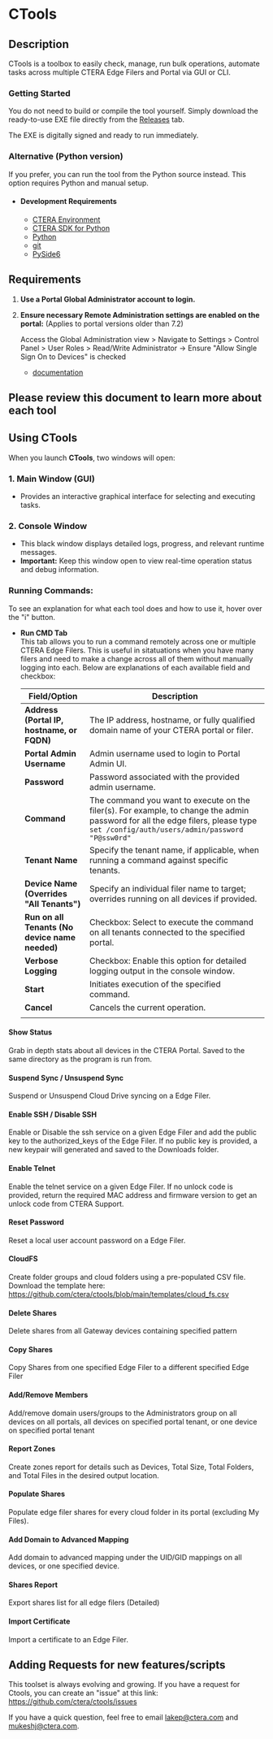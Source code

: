 # CTools

## Description

CTools is a toolbox to easily check, manage, run bulk operations, automate tasks across multiple CTERA Edge Filers and Portal via GUI or CLI.

### Getting Started

You do not need to build or compile the tool yourself.
Simply download the ready-to-use EXE file directly from the [Releases](https://github.com/ctera/ctools/releases) tab.

The EXE is digitally signed and ready to run immediately.

### Alternative (Python version)
If you prefer, you can run the tool from the Python source instead. This option requires Python and manual setup.

- #### Development Requirements
  - [CTERA Environment](https://www.ctera.com/)
  - [CTERA SDK for Python](https://github.com/ctera/ctera-python-sdk)
  - [Python](https://www.python.org/downloads/)
  - [git](https://git-scm.com/)
  - [PySide6](https://pypi.org/project/PySide6/)


## Requirements

1. **Use a Portal Global Administrator account to login.**

2. **Ensure necessary Remote Administration settings are enabled on the portal:** (Applies to portal versions older than 7.2)

    Access the Global Administration view > Navigate to Settings > Control Panel > User Roles > Read/Write Administrator -> Ensure "Allow Single Sign On to Devices" is checked

    - [documentation](https://kb.ctera.com/v1/docs/en/customizing-administrator-roles-1?highlight=Allow%20Single%20Sign%20On%20to%20Devices) 

## Please review this document to learn more about each tool

## Using CTools

When you launch **CTools**, two windows will open:

### 1. Main Window (GUI)
- Provides an interactive graphical interface for selecting and executing tasks.

### 2. Console Window
- This black window displays detailed logs, progress, and relevant runtime messages.
- **Important:** Keep this window open to view real-time operation status and debug information.

### Running Commands:
To see an explanation for what each tool does and how to use it, hover over the "i" button.

- **Run CMD Tab**  
  This tab allows you to run a command remotely across one or multiple CTERA Edge Filers. This is useful in sitatuations when you have many filers and need to make a change across all of them without manually logging into each. Below are explanations of each available field and checkbox:

    | Field/Option                                  | Description                                                                                                                                                                         |
    | --------------------------------------------- | ----------------------------------------------------------------------------------------------------------------------------------------------------------------------------------- |
    | **Address (Portal IP, hostname, or FQDN)**    | The IP address, hostname, or fully qualified domain name of your CTERA portal or filer.                                                                                             |
    | **Portal Admin Username**                     | Admin username used to login to Portal Admin UI.                                                                                                                                    |
    | **Password**                                  | Password associated with the provided admin username.                                                                                                                               |
    | **Command**                                   | The command you want to execute on the filer(s). For example, to change the admin password for all the edge filers, please type `set /config/auth/users/admin/password "P@ssw0rd"`  |
    | **Tenant Name**                               | Specify the tenant name, if applicable, when running a command against specific tenants.                                                                                            |
    | **Device Name (Overrides "All Tenants")**     | Specify an individual filer name to target; overrides running on all devices if provided.                                                                                           |
    | **Run on all Tenants (No device name needed)**| Checkbox: Select to execute the command on all tenants connected to the specified portal.                                                                                           |
    | **Verbose Logging**                           | Checkbox: Enable this option for detailed logging output in the console window.                                                                                                     |
    | **Start**                                     | Initiates execution of the specified command.                                                                                                                                       |
    | **Cancel**                                    | Cancels the current operation.                                                                                                                                                      |                                                                                                                                                    |
                                                                                                                                                |


#### Show Status
Grab in depth stats about all devices in the CTERA Portal. Saved to the same directory as the program is run from.

#### Suspend Sync / Unsuspend Sync
Suspend or Unsuspend Cloud Drive syncing on a Edge Filer.

#### Enable SSH / Disable SSH
Enable or Disable the ssh service on a given Edge Filer and add the public key to the authorized_keys of the Edge Filer.
If no public key is provided, a new keypair will generated and saved to the Downloads folder.

#### Enable Telnet
Enable the telnet service on a given Edge Filer. If no unlock code is provided, return the required MAC address
and firmware version to get an unlock code from CTERA Support.

#### Reset Password
Reset a local user account password on a Edge Filer.

#### CloudFS
Create folder groups and cloud folders using a pre-populated CSV file. Download the template here:
https://github.com/ctera/ctools/blob/main/templates/cloud_fs.csv

#### Delete Shares
Delete shares from all Gateway devices containing specified pattern

#### Copy Shares
Copy Shares from one specified Edge Filer to a different specified Edge Filer

#### Add/Remove Members
Add/remove domain users/groups to the Administrators group on all devices on all portals, all devices on specified portal tenant, or one device on specified portal tenant

#### Report Zones
Create zones report for details such as Devices, Total Size, Total Folders, and Total Files in the desired output location.

#### Populate Shares
Populate edge filer shares for every cloud folder in its portal (excluding My Files).

#### Add Domain to Advanced Mapping
Add domain to advanced mapping under the UID/GID mappings on all devices, or one specified device.

#### Shares Report
Export shares list for all edge filers (Detailed)

#### Import Certificate
Import a certificate to an Edge Filer.

## Adding Requests for new features/scripts
This toolset is always evolving and growing. If you have a request for Ctools, you can create an "issue" at this link:
https://github.com/ctera/ctools/issues

If you have a quick question, feel free to email lakep@ctera.com and mukeshj@ctera.com.
